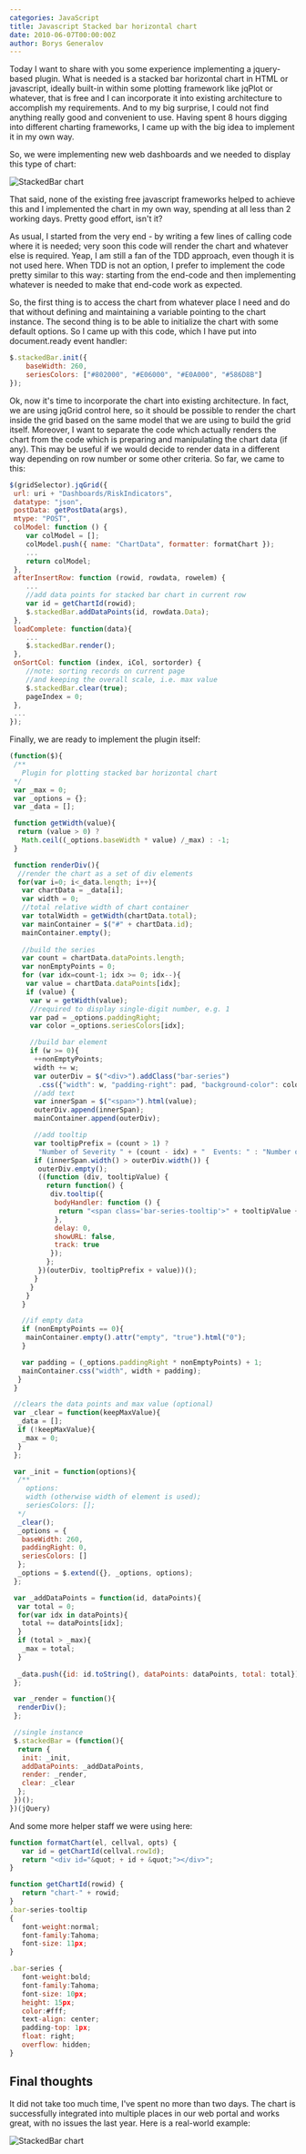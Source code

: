 ```yaml
---
categories: JavaScript
title: Javascript Stacked bar horizontal chart
date: 2010-06-07T00:00:00Z
author: Borys Generalov
---
```


Today I want to share with you some experience implementing a jquery-based plugin. What is needed is a stacked bar horizontal chart in HTML or javascript, ideally built-in within some plotting framework like jqPlot or whatever, that is free and I can incorporate it into existing architecture to accomplish my requirements. And to my big surprise, I could not find anything really good and convenient to use. Having spent 8 hours digging into different charting frameworks, I came up with the big idea to implement it in my own way.

So, we were implementing new web dashboards and we needed to display this type of chart:

![StackedBar chart]({{site.baseurl}}/assets/stacked-bar-chart/chart-expected.png)

That said, none of the existing free javascript frameworks helped to achieve this and I implemented the chart in my own way, spending at all less than 2 working days. Pretty good effort, isn't it?

As usual, I started from the very end - by writing a few lines of calling code where it is needed; very soon this code will render the chart and whatever else is required. Yeap, I am still a fan of the TDD approach, even though it is not used here. When TDD is not an option, I prefer to implement the code pretty similar to this way: starting from the end-code and then implementing whatever is needed to make that end-code work as expected.

So, the first thing is to access the chart from whatever place I need and do that without defining and maintaining a variable pointing to the chart instance. The second thing is to be able to initialize the chart with some default options. So I came up with this code, which I have put into document.ready event handler:

```javascript
$.stackedBar.init({
    baseWidth: 260,
    seriesColors: ["#802000", "#E06000", "#E0A000", "#586D8B"]
});
```

Ok, now it's time to incorporate the chart into existing architecture. In fact, we are using jqGrid control here, so it should be possible to render the chart inside the grid based on the same model that we are using to build the grid itself. Moreover, I want to separate the code which actually renders the chart from the code which is preparing and manipulating the chart data (if any). This may be useful if we would decide to render data in a different way depending on row number or some other criteria. So far, we came to this:

```javascript
$(gridSelector).jqGrid({
 url: uri + "Dashboards/RiskIndicators",
 datatype: "json",
 postData: getPostData(args),
 mtype: "POST",
 colModel: function () {
    var colModel = [];
    colModel.push({ name: "ChartData", formatter: formatChart });
    ...
    return colModel;
 },
 afterInsertRow: function (rowid, rowdata, rowelem) {
    ...
    //add data points for stacked bar chart in current row
    var id = getChartId(rowid);
    $.stackedBar.addDataPoints(id, rowdata.Data);
 },
 loadComplete: function(data){
    ...
    $.stackedBar.render();
 },
 onSortCol: function (index, iCol, sortorder) {
    //note: sorting records on current page 
    //and keeping the overall scale, i.e. max value
    $.stackedBar.clear(true);
    pageIndex = 0;
 },
 ...
});
```

Finally, we are ready to implement the plugin itself:

```javascript
(function($){
 /**
   Plugin for plotting stacked bar horizontal chart
 */
 var _max = 0;
 var _options = {};
 var _data = [];

 function getWidth(value){
  return (value > 0) ? 
   Math.ceil((_options.baseWidth * value) /_max) : -1;
 }

 function renderDiv(){
  //render the chart as a set of div elements
  for(var i=0; i<_data.length; i++){
   var chartData = _data[i];
   var width = 0;
   //total relative width of chart container
   var totalWidth = getWidth(chartData.total);
   var mainContainer = $("#" + chartData.id);
   mainContainer.empty();
    
   //build the series
   var count = chartData.dataPoints.length;
   var nonEmptyPoints = 0;
   for (var idx=count-1; idx >= 0; idx--){
    var value = chartData.dataPoints[idx];
    if (value) {
     var w = getWidth(value);
     //required to display single-digit number, e.g. 1
     var pad = _options.paddingRight;
     var color =_options.seriesColors[idx];

     //build bar element
     if (w >= 0){
      ++nonEmptyPoints;
      width += w;
      var outerDiv = $("<div>").addClass("bar-series")
       .css({"width": w, "padding-right": pad, "background-color": color});
      //add text
      var innerSpan = $("<span>").html(value);
      outerDiv.append(innerSpan);
      mainContainer.append(outerDiv);

      //add tooltip
      var tooltipPrefix = (count > 1) ? 
       "Number of Severity " + (count - idx) + "  Events: " : "Number of Observations: ";
      if (innerSpan.width() > outerDiv.width()) {
       outerDiv.empty();
       ((function (div, tooltipValue) {
         return function() {
          div.tooltip({
           bodyHandler: function () {
            return "<span class='bar-series-tooltip'>" + tooltipValue + "</span>";
           },
           delay: 0,
           showURL: false,
           track: true
          });
         };
       })(outerDiv, tooltipPrefix + value))();
      }
     }
    }
   }

   //if empty data
   if (nonEmptyPoints == 0){
    mainContainer.empty().attr("empty", "true").html("0");
   }

   var padding = (_options.paddingRight * nonEmptyPoints) + 1;
   mainContainer.css("width", width + padding);
  }
 }

 //clears the data points and max value (optional)
 var _clear = function(keepMaxValue){
  _data = [];
  if (!keepMaxValue){
   _max = 0;
  }
 };

 var _init = function(options){
  /**
    options:
    width (otherwise width of element is used);
    seriesColors: [];
  */
  _clear();
  _options = {
   baseWidth: 260,
   paddingRight: 0,
   seriesColors: []
  };
  _options = $.extend({}, _options, options);
 };

 var _addDataPoints = function(id, dataPoints){
  var total = 0;
  for(var idx in dataPoints){
   total += dataPoints[idx];
  }
  if (total > _max){
   _max = total;
  }
  
  _data.push({id: id.toString(), dataPoints: dataPoints, total: total});
 };

 var _render = function(){
  renderDiv();
 };

 //single instance
 $.stackedBar = (function(){
  return {
   init: _init,
   addDataPoints: _addDataPoints,
   render: _render,
   clear: _clear
  };
 })();
})(jQuery)
```

And some more helper staff we were using here:

```javascript
function formatChart(el, cellval, opts) {
   var id = getChartId(cellval.rowId);
   return "<div id="&quot; + id + &quot;"></div>";
}

function getChartId(rowid) {
   return "chart-" + rowid;
}
.bar-series-tooltip
{
   font-weight:normal;
   font-family:Tahoma;
   font-size: 11px;
}

.bar-series {
   font-weight:bold;
   font-family:Tahoma;
   font-size: 10px;
   height: 15px;
   color:#fff;
   text-align: center;
   padding-top: 1px;
   float: right;
   overflow: hidden;
}
```

## Final thoughts

It did not take too much time, I've spent no more than two days. The chart is successfully integrated into multiple places in our web portal and works great, with no issues the last year. Here is a real-world example:

![StackedBar chart]({{site.baseurl}}/assets/stacked-bar-chart/chart-actual.png)
